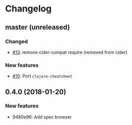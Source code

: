 # Changelog

## master (unreleased)

### Changed
- [#13](https://github.com/clojure-emacs/helm-cider/pull/13): remove cider-compat require (removed from cider)

### New features

- [#10](https://github.com/clojure-emacs/helm-cider/pull/10): Port `clojure-cheatsheet`

## 0.4.0 (2018-01-20)

### New features

* 9480e96: Add spec browser
